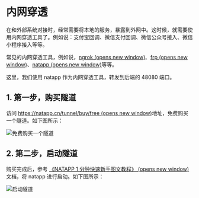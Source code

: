 # 内网穿透

在和外部系统对接时，经常需要将本地的服务，暴露到外网中。这时候，就需要使用内网穿透工具了。例如说：支付宝回调、微信支付回调、微信公众号接入、微信小程序接入等等。

常见的内网穿透工具，例如说，[ngrok (opens new window)](https://ngrok.com/)、[frp (opens new window)](https://github.com/fatedier/frp)、[natapp (opens new window)](https://natapp.cn/)等等。

这里，我们使用 natapp 作为内网穿透工具，转发到后端的 48080 端口。

## 1. 第一步，购买隧道

访问 [https://natapp.cn/tunnel/buy/free (opens new window)](https://natapp.cn/tunnel/buy/free)地址，免费购买一个隧道。如下图所示：

![免费购买一个隧道](https://curleyg-1311489005.cos.ap-shanghai.myqcloud.com/202412051433985.png)

## 2. 第二步，启动隧道

购买完成后，参考 [《NATAPP 1 分钟快速新手图文教程》 (opens new window)](https://natapp.cn/article/natapp_newbie)文档，将 natapp 进行启动。如下图所示：

![启动隧道](https://curleyg-1311489005.cos.ap-shanghai.myqcloud.com/202412051434486.png)
